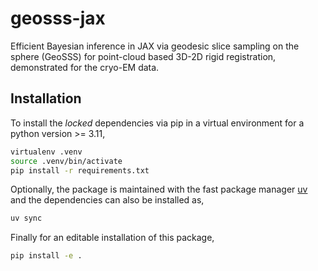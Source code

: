 # geosss-jax

Efficient Bayesian inference in JAX via geodesic slice sampling on the sphere (GeoSSS) for point-cloud based 3D-2D rigid registration, demonstrated for the cryo-EM data.

## Installation

To install the *locked* dependencies via pip in a virtual environment for a python version >= 3.11,

```bash
virtualenv .venv
source .venv/bin/activate
pip install -r requirements.txt
```

Optionally, the package is maintained with the fast package manager [uv](https://github.com/astral-sh/uv) and the dependencies can also be installed as,

```bash
uv sync
```

Finally for an editable installation of this package,

```bash
pip install -e .
```